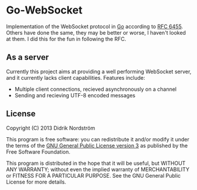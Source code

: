 
Go-WebSocket
============

Implementation of the WebSocket protocol in [Go](http://golang.org/) according
to [RFC 6455](http://tools.ietf.org/html/rfc6455).
Others have done the same, they may be better or worse, I haven't looked at
them. I did this for the fun in following the RFC.

As a server
-----------

Currently this project aims at providing a well performing WebSocket server,
and it currently lacks client capabilities. Features include:

 * Multiple client connections, recieved asynchronously on a channel
 * Sending and recieving UTF-8 encoded messages

License
-------

Copyright (C) 2013 Didrik Nordström

This program is free software: you can redistribute it and/or modify it under
the terms of the [GNU General Public License version 3](http://www.gnu.org/licenses/gpl-3.0.html)
as published by the Free Software Foundation.

This program is distributed in the hope that it will be useful,
but WITHOUT ANY WARRANTY; without even the implied warranty of
MERCHANTABILITY or FITNESS FOR A PARTICULAR PURPOSE.  See the
GNU General Public License for more details.
